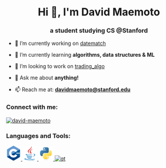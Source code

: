 <h1 align="center">Hi 👋, I'm David Maemoto</h1>
<h3 align="center">a student studying CS @Stanford</h3>

- 🔭 I’m currently working on [datematch](https://github.com/davidmaemoto/datematch)

- 🌱 I’m currently learning **algorithms, data structures & ML**

- 👯 I’m looking to work on [trading_algo](https://github.com/davidmaemoto/trading_algo)

- 💬 Ask me about **anything!**

- 📫 Reach me at: **davidmaemoto@stanford.edu**

<h3 align="left">Connect with me:</h3>
<p align="left">
<a href="https://linkedin.com/in/david-maemoto" target="blank"><img align="center" src="https://raw.githubusercontent.com/rahuldkjain/github-profile-readme-generator/master/src/images/icons/Social/linked-in-alt.svg" alt="david-maemoto" height="30" width="40" /></a>
</p>

<h3 align="left">Languages and Tools:</h3>
<p align="left"> <a href="https://www.w3schools.com/cpp/" target="_blank" rel="noreferrer"> <img src="https://raw.githubusercontent.com/devicons/devicon/master/icons/cplusplus/cplusplus-original.svg" alt="cplusplus" width="40" height="40"/> </a> <a href="https://www.java.com" target="_blank" rel="noreferrer"> <img src="https://raw.githubusercontent.com/devicons/devicon/master/icons/java/java-original.svg" alt="java" width="40" height="40"/> </a> <a href="https://www.python.org" target="_blank" rel="noreferrer"> <img src="https://raw.githubusercontent.com/devicons/devicon/master/icons/python/python-original.svg" alt="python" width="40" height="40"/> </a> <a href="https://www.qt.io/" target="_blank" rel="noreferrer"> <img src="https://upload.wikimedia.org/wikipedia/commons/0/0b/Qt_logo_2016.svg" alt="qt" width="40" height="40"/> </a> </p>


